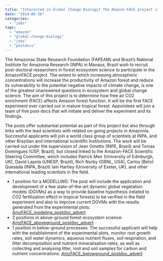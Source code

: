 ```yaml
---
title: "Interested in Global Change Biology? The Amazon-FACE project is recruiting FIVE postdocs."
date: "2014-08-26"
categories: 
  - "jobs"
tags: 
  - "amazon"
  - "global-change-biology"
  - "jobs"
  - "postdocs"
---
```


The Amazonas State Research Foundation (FAPEAM) and Brazil’s National Institute for Amazonia Research (INPA) in Manaus, Brazil wish to recruit post-doctoral researchers in forest ecosystem science to participate in the AmazonFACE project. The extent to which increasing atmospheric concentrations will increase the productivity of Amazon forest and reduce its vulnerability to the potential negative impacts of climate change, is one of the greatest unanswered questions in ecosystem and global change science. The aim of this project is to determine how free air CO2 enrichment (FACE) affects Amazon forest function. It will be the first FACE experiment ever carried out in mature tropical forest. Appointees will join a team of five post-docs that will initiate and deliver the experiment and its findings.

The posts offer substantial potential as part of this project but also through links with the lead scientists with related on-going projects in Amazonia. Successful applicants will join a world class group of scientists at INPA, and other Brazilian and international scientific institutions. The work will be carried out under the supervision of Jean Ometto (INPE, Brazil) and Tomas Domingues (USP, Brazil), but closed linked to the Amazon-FACE Scientific Steering Committee, which includes Patrick Meir (University of Edinburgh, UK), David Lapola (UNESP, Brazil), Rich Norby (ORNL, USA), Carlos (Beto) Quesada (INPA, Brazil) Iain Hartley (University of Exeter, UK), and other international leading scientists in the field.

- 1 position for a MODELLING: The post will include the application and development of a few state-of-the-art dynamic global vegetation models (DGVMs) as a way to provide baseline hypothesis (related to CO2 fertilization effect in tropical forests) to be verified in the field experiment and also to improve current DGVMs with the results generated from the experimental plots: [AmzFACE\_modeling\_postdoc\_advert](http://brunalab.org/wp-content/uploads/2014/08/AmzFACE_modeling_postdoc_advert.pdf)
- 2 positions in above-ground forest ecosystem science: [AmzFACE\_aboveground\_postdoc\_advert](http://brunalab.org/wp-content/uploads/2014/08/AmzFACE_aboveground_postdoc_advert.pdf)
- 1 position in below-ground processes: The successful applicant will help with the establishment of the experimental plots, monitor root growth rates, soil water dynamics, aqueous nutrient fluxes, soil respiration, and litter decomposition and nutrient mineralisation rates, as well as collecting and analysing litter, root and soil samples for carbon and nutrient concentrations: [AmzFACE\_belowground\_postdoc\_advert](http://brunalab.org/wp-content/uploads/2014/08/AmzFACE_belowground_postdoc_advert.pdf)
